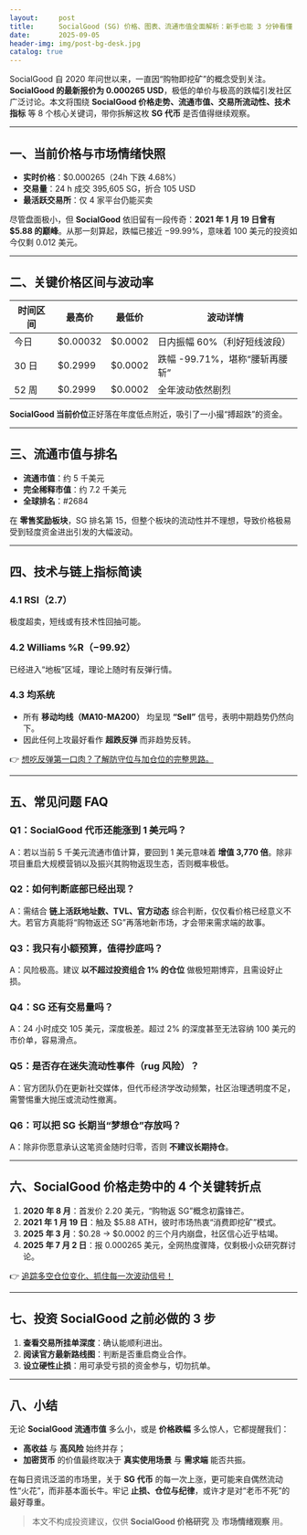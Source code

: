 ```yaml
---
layout:     post
title:      SocialGood (SG) 价格、图表、流通市值全面解析：新手也能 3 分钟看懂
date:       2025-09-05
header-img: img/post-bg-desk.jpg
catalog: true
---
```


SocialGood 自 2020 年问世以来，一直因“购物即挖矿”的概念受到关注。**SocialGood 的最新报价为 0.000265 USD**，极低的单价与极高的跌幅引发社区广泛讨论。本文将围绕 **SocialGood 价格走势、流通市值、交易所流动性、技术指标** 等 8 个核心关键词，带你拆解这枚 **SG 代币** 是否值得继续观察。

---

## 一、当前价格与市场情绪快照

- **实时价格**：$0.000265（24h 下跌 4.68%）  
- **交易量**：24 h 成交 395,605 SG，折合 105 USD  
- **最活跃交易所**：仅 4 家平台仍能买卖  

尽管盘面极小，但 **SocialGood** 依旧留有一段传奇：**2021 年 1 月 19 日曾有 $5.88 的巅峰**。从那一刻算起，跌幅已接近 −99.99%，意味着 100 美元的投资如今仅剩 0.012 美元。

---

## 二、关键价格区间与波动率

| 时间区间 | 最高价 | 最低价 | 波动详情 |
|----------|--------|--------|----------|
| 今日     | $0.00032 | $0.0002 | 日内振幅 60%（利好短线波段） |
| 30 日    | $0.2999  | $0.0002 | 跌幅 -99.71%，堪称“腰斩再腰斩” |
| 52 周    | $0.2999  | $0.0002 | 全年波动依然剧烈 |

**SocialGood 当前价位**正好落在年度低点附近，吸引了一小撮“搏超跌”的资金。

---

## 三、流通市值与排名

- **流通市值**：约 5 千美元  
- **完全稀释市值**：约 7.2 千美元  
- **全球排名**：#2684  

在 **零售奖励板块**，SG 排名第 15，但整个板块的流动性并不理想，导致价格极易受到轻度资金进出引发的大幅波动。

---

## 四、技术与链上指标简读

### 4.1 RSI（2.7）
极度超卖，短线或有技术性回抽可能。

### 4.2 Williams %R（−99.92）
已经进入“地板”区域，理论上随时有反弹行情。

### 4.3 均系统
- 所有 **移动均线（MA10-MA200）** 均呈现 **“Sell”** 信号，表明中期趋势仍然向下。  
- 因此任何上攻最好看作 **超跌反弹** 而非趋势反转。

👉 [想吃反弹第一口肉？了解防守位与加仓位的完整思路。](https://okxdog.com/)

---

## 五、常见问题 FAQ

### Q1：SocialGood 代币还能涨到 1 美元吗？
A：若以当前 5 千美元流通市值计算，要回到 1 美元意味着 **增值 3,770 倍**。除非项目重启大规模营销以及振兴其购物返现生态，否则概率极低。

### Q2：如何判断底部已经出现？
A：需结合 **链上活跃地址数、TVL、官方动态** 综合判断，仅仅看价格已经意义不大。若官方真能将“购物返还 SG”再落地新市场，才会带来需求端的故事。

### Q3：我只有小额预算，值得抄底吗？
A：风险极高。建议 **以不超过投资组合 1% 的仓位** 做极短期博弈，且需设好止损。

### Q4：SG 还有交易量吗？
A：24 小时成交 105 美元，深度极差。超过 2% 的深度甚至无法容纳 100 美元的市价单，容易滑点。

### Q5：是否存在迷失流动性事件（rug 风险）？
A：官方团队仍在更新社交媒体，但代币经济学改动频繁，社区治理透明度不足，需警惕重大抛压或流动性撤离。

### Q6：可以把 SG 长期当“梦想仓”存放吗？
A：除非你愿意承认这笔资金随时归零，否则 **不建议长期持仓**。

---

## 六、SocialGood 价格走势中的 4 个关键转折点

1. **2020 年 8 月**：首发价 2.20 美元，“购物返 SG”概念初露锋芒。  
2. **2021 年 1 月 19 日**：触及 $5.88 ATH，彼时市场热衷“消费即挖矿”模式。  
3. **2025 年 3 月**：$0.28 → $0.0002 的三个月内崩盘，社区信心近乎枯竭。  
4. **2025 年 7 月 2 日**：报 0.000265 美元，全网热度骤降，仅剩极小众研究群讨论。

👉 [追踪多空仓位变化、抓住每一次波动信号！](https://okxdog.com/)

---

## 七、投资 SocialGood 之前必做的 3 步

1. **查看交易所挂单深度**：确认能顺利进出。  
2. **阅读官方最新路线图**：判断是否重启商业合作。  
3. **设立硬性止损**：用可承受亏损的资金参与，切勿抗单。

---

## 八、小结

无论 **SocialGood 流通市值** 多么小，或是 **价格跌幅** 多么惊人，它都提醒我们：

- **高收益** 与 **高风险** 始终并存；  
- **加密货币** 的价值最终取决于 **真实使用场景** 与 **需求端** 能否共振。

在每日资讯泛滥的市场里，关于 **SG 代币** 的每一次上涨，更可能来自偶然流动性“火花”，而非基本面长牛。牢记 **止损、仓位与纪律**，或许才是对“老币不死”的最好尊重。

> 本文不构成投资建议，仅供 **SocialGood 价格研究** 及 **市场情绪观察** 用。